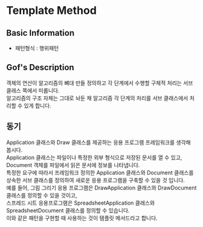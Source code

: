 # Template Method 

## Basic Information

- 패턴형식 : 행위패턴 

## Gof's Description

객체의 연산이 알고리즘의 뼈대 만들 정의하고 각 단계에서 수행할 구체적 처리는 서브 클래스 쪽에서 미룹니다.   
알고리즘의 구조 자체는 그대로 놔둔 채 알고리즘 각 단계의 처리를 서브 클래스에서 처리할 수 있게 합니다.

## 동기

Application 클래스와 Draw 클래스를 제공하는 응용 프로그램 프레임워크를 생각해 봅시다.   
Application 클래스는 파일이나 특정한 외부 형식으로 저장된 문서를 열 수 있고,   
Document 객체를 파일에서 읽은 문서에 정보를 나타냅니다.   
특정한 요구에 따라서 프레임워크 정의한 Application 클래스와 Document 클래스를 상속한 서브 클래스를 정의하여 새로운 응용 프로그램을 구축할 수 있을 것 입니다.     
예를 들어, 그림 그리기 응용 프로그램은 DrawApplication 클래스와 DrawDocument 클래스를 정의할 수 있을 것이고,      
스프레드 시트 응용프로그램은 SpreadsheetApplication 클래스와 SpreadsheetDocument 클래스를 정의할 수 있습니다.    
이와 같은 패턴을 구현할 때 사용하는 것이 탬플릿 메서드라고 합니다.   

